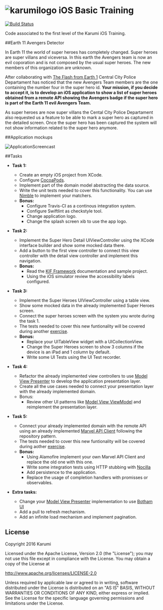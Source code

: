 # ![karumilogo] iOS Basic Training 
[![Build Status](https://travis-ci.com/Karumi/iOSBasicTraining.svg?token=Kb2RqPaWxFZ8XPxpqvqz&branch=master)](https://travis-ci.com/Karumi/iOSBasicTraining)

Code associated to the first level of the Karumi iOS Training.

##Earth 11 Avengers Detector

In Earth 11 the world of super heroes has completely changed. Super heroes are super villans and viceversa. In this earth the Avengers team is now an evil coporation and is not composed by the usual super heroes. The new members of this organization are unknown.

After collaborating with [The Flash from Earth 1][flash] Central City Police Departament has noticed that the new Avengers Team members are the one containing the number four in the super hero id. **Your mission, if you decide to accept it, is to develop an iOS application to show a list of super heroes obtained from a remote API showing the Avengers badge if the super hero is part of the Earth 11 evil Avengers Team.**

As super heroes are now super villans the Cental City Police Departament also requested us a feature to be able to mark a super hero as captured in the detailed screen. Once the super hero has been captured the system will not show information related to the super hero anymore.

##Application mockups

![ApplicationScreencast][applicationScreencast]

##Tasks

* **Task 1:**
    * Create an empty iOS project from XCode.
    * Configure [CocoaPods][cocoapods].
    * Implement part of the domain model abstracting the data source.
    * Write the unit tests needed to cover this functionality. You can use [Nimble][nimble] to implement your matchers.
    * **Bonus:**
    	* Configure Travis-CI as a continous integration system.
    	* Configure Swiftlint as checkstyle tool.
    	* Change application logo.
    	* Change the splash screen xib to use the app logo.

* **Task 2:**
 	* Implement the Super Hero Detail UIViewController using the XCode interface builder and show some mocked data there.
    * Add a button to the first view controller to connect this view controller with the detail view controller and implement this navigation.
 	* **Bonus:**
 		* Read the [KIF Framework][kif] documentation and sample project.
 		* Using the iOS simulator review the accessibility labels configured.

* **Task 3:**
	* Implement the Super Heroes UIViewController using a table view.
	* Show some mocked data in the already implemented Super Heroes screen.
	* Connect the super heroes screen with the system you wrote during the task 1.
	* The tests needed to cover this new funtionality will be covered during another [exercise][kataSuperHeroes].
	* **Bonus:**
		* Replace your UITableView widget with a UICollectionView.
		* Change the Super Heroes screen to show 3 columns if the device is an iPad and 1 column by default.
		* Write some UI Tests using the UI Test recorder.

* **Task 4:**
	* Refactor the already implemented view controllers to use [Model View Presenter][mvp] to develop the application presentation layer.
	* Create all the use cases needed to connect your presentation layer with the already implemented domain.
	* Bonus:
		* Review other UI patterns like [Model View ViewModel][mvvm] and reimplement the presentation layer.

* **Task 5:**
	* Connect your already implemented domain with the remote API using an already implemented [Marvel API Client][marvelApiClient] following the repository pattern.
	* The tests needed to cover this new funtionality will be covered during aother [exercise][kataTodoAPIClient].
	* **Bonus:**
		* Using Alamofire implement your own Marvel API Client and replace the old one with this one.
		* Write some integration tests using HTTP stubbing with [Nocilla][nocilla] 
		* Add persistence to the application.
		* Replace the usage of completion handlers with promisses or observables.

* **Extra tasks:**

    * Change your [Model View Presenter][mvp] implementation to use [Botham UI][bothamUI]
    * Add a pull to refresh mechanism.
    * Add an infinite load mechanism and implement pagination.

License
-------

Copyright 2016 Karumi

Licensed under the Apache License, Version 2.0 (the "License");
you may not use this file except in compliance with the License.
You may obtain a copy of the License at

http://www.apache.org/licenses/LICENSE-2.0

Unless required by applicable law or agreed to in writing, software
distributed under the License is distributed on an "AS IS" BASIS,
WITHOUT WARRANTIES OR CONDITIONS OF ANY KIND, either express or implied.
See the License for the specific language governing permissions and
limitations under the License.

[karumilogo]: https://cloud.githubusercontent.com/assets/858090/11626547/e5a1dc66-9ce3-11e5-908d-537e07e82090.png


[karumilogo]: https://cloud.githubusercontent.com/assets/858090/11626547/e5a1dc66-9ce3-11e5-908d-537e07e82090.png
[applicationScreencast]: ./art/applicationScreencast.gif
[cocoapods]: https://guides.cocoapods.org/using/getting-started.html
[kif]: https://github.com/kif-framework/KIF
[nimble]: https://github.com/Quick/Nimble
[mvp]: https://en.wikipedia.org/wiki/Model%E2%80%93view%E2%80%93presenter
[marvelApiClient]: https://github.com/Karumi/MarvelApiClient
[mvvm]: https://en.wikipedia.org/wiki/Model%E2%80%93view%E2%80%93viewmodel
[flash]: https://en.wikipedia.org/wiki/Flash_(comics)
[kataSuperHeroes]: https://github.com/Karumi/KataSuperHeroesIOS/
[nocilla]: https://github.com/luisobo/Nocilla
[kataTodoAPIClient]: https://github.com/Karumi/KataTODOApiClientIOS
[bothamUI]: https://github.com/Karumi/BothamUI/